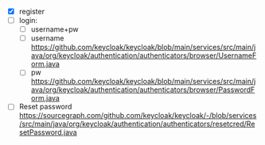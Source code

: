 - [x] register
- [ ] login: 
  - [ ] username+pw
  - [ ] username https://github.com/keycloak/keycloak/blob/main/services/src/main/java/org/keycloak/authentication/authenticators/browser/UsernameForm.java
  - [ ] pw https://github.com/keycloak/keycloak/blob/main/services/src/main/java/org/keycloak/authentication/authenticators/browser/PasswordForm.java
- [ ] Reset password https://sourcegraph.com/github.com/keycloak/keycloak/-/blob/services/src/main/java/org/keycloak/authentication/authenticators/resetcred/ResetPassword.java